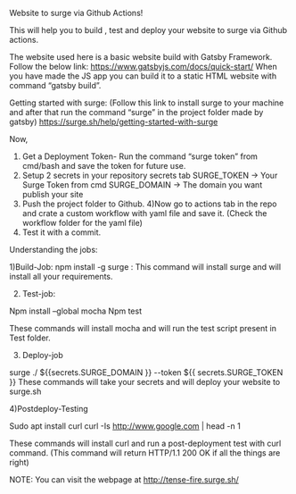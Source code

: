 Website to surge via Github Actions!


This will help you to build , test and deploy your website to surge via Github actions.

The website used here is a basic website build with Gatsby Framework. Follow the below link:
https://www.gatsbyjs.com/docs/quick-start/
When you have made the JS app you can build it to a static HTML website with command “gatsby build”.

Getting started with surge: 
(Follow this link to install surge to your machine and after that run the command “surge” in the project folder made by gatsby)
https://surge.sh/help/getting-started-with-surge

 Now,
1)	Get a Deployment Token- Run the command “surge token” from cmd/bash and save the token for future use.
2)	 Setup 2 secrets in your repository secrets tab
SURGE_TOKEN -> Your Surge Token from cmd
SURGE_DOMAIN -> The domain you want publish your site
3)	Push the project folder to Github.
4)Now go to actions tab in the repo and crate a custom workflow with yaml file and save it.
(Check the workflow folder for the yaml file)
5)	Test it with a commit.


Understanding the jobs:

1)Build-Job:
npm install -g surge : This command will install surge and will install all your requirements.

2) Test-job:

Npm install –global mocha
Npm test

These commands will install mocha and will run the test script present in Test folder.

3) Deploy-job

surge ./ ${{secrets.SURGE_DOMAIN }} --token ${{ secrets.SURGE_TOKEN }}
These commands will take your secrets and will deploy your website to surge.sh

4)Postdeploy-Testing

Sudo apt install curl
curl -Is http://www.google.com | head -n 1

These commands will install curl and run a post-deployment test with curl command.
(This command will return HTTP/1.1 200 OK if all the things are right)

NOTE: You can visit the webpage at http://tense-fire.surge.sh/

